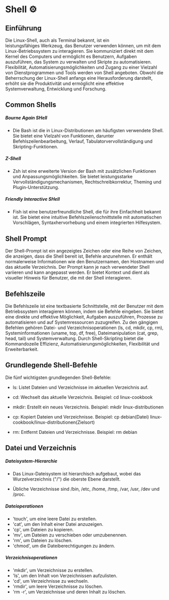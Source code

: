# Shell ⚙️

## Einführung
Die Linux-Shell, auch als Terminal bekannt, ist ein leistungsfähiges Werkzeug, das Benutzer verwenden können, um mit dem Linux-Betriebssystem zu interagieren. Sie kommuniziert direkt mit dem Kernel des Computers und ermöglicht es Benutzern, Aufgaben auszuführen, das System zu verwalten und Skripte zu automatisieren. Flexibilität, Automatisierungsmöglichkeiten und Zugang zu einer Vielzahl von Dienstprogrammen und Tools werden von Shell angeboten. Obwohl die Beherrschung der Linux-Shell anfangs eine Herausforderung darstellt, erhöht sie die Produktivität und ermöglicht eine effektive Systemverwaltung, Entwicklung und Forschung.

## Common Shells

##### Bourne Again SHell

- Die Bash ist die in Linux-Distributionen am häufigsten verwendete Shell. Sie bietet eine Vielzahl von Funktionen, darunter Befehlszeilenbearbeitung, Verlauf, Tabulatorvervollständigung und Skripting-Funktionen.

##### Z-Shell

- Zsh ist eine erweiterte Version der Bash mit zusätzlichen Funktionen und Anpassungsmöglichkeiten. Sie bietet leistungsstarke Vervollständigungsmechanismen, Rechtschreibkorrektur, Theming und Plugin-Unterstützung.

##### Friendly Interactive SHell

- Fish ist eine benutzerfreundliche Shell, die für ihre Einfachheit bekannt ist. Sie bietet eine intuitive Befehlszeilenschnittstelle mit automatischen Vorschlägen, Syntaxhervorhebung und einem integrierten Hilfesystem.

## Shell Prompt

Der Shell-Prompt ist ein angezeigtes Zeichen oder eine Reihe von Zeichen, die anzeigen, dass die Shell bereit ist, Befehle anzunehmen. Er enthält normalerweise Informationen wie den Benutzernamen, den Hostnamen und das aktuelle Verzeichnis. Der Prompt kann je nach verwendeter Shell variieren und kann angepasst werden. Er bietet Kontext und dient als visueller Hinweis für Benutzer, die mit der Shell interagieren.
## Befehlszeile

Die Befehlszeile ist eine textbasierte Schnittstelle, mit der Benutzer mit dem Betriebssystem interagieren können, indem sie Befehle eingeben. Sie bietet eine direkte und effektive Möglichkeit, Aufgaben auszuführen, Prozesse zu automatisieren und auf Systemressourcen zuzugreifen. Zu den gängigen Befehlen gehören Datei- und Verzeichnisoperationen (ls, cd, mkdir, cp, rm), Systeminformationen (uname, top, df, free), Dateimanipulation (cat, grep, head, tail) und Systemverwaltung. Durch Shell-Skripting bietet die Kommandozeile Effizienz, Automatisierungsmöglichkeiten, Flexibilität und Erweiterbarkeit.

## Grundlegende Shell-Befehle

Die fünf wichtigsten grundlegenden Shell-Befehle:

- ls: Listet Dateien und Verzeichnisse im aktuellen Verzeichnis auf.

- cd: Wechselt das aktuelle Verzeichnis.
Beispiel: cd linux-cookbook

- mkdir: Erstellt ein neues Verzeichnis.
Beispiel: mkdir linux-distributionen

- cp: Kopiert Dateien und Verzeichnisse.
Beispiel: cp debian(Datei) linux-cookbook/linux-distributionen(Zielsort)

- rm: Entfernt Dateien und Verzeichnisse.
Beispiel: rm debian

## Datei und Verzeichnis

##### Dateisystem-Hierarchie

- Das Linux-Dateisystem ist hierarchisch aufgebaut, wobei das Wurzelverzeichnis ("/") die oberste Ebene darstellt.

- Übliche Verzeichnisse sind /bin, /etc, /home, /tmp, /var, /usr, /dev und /proc.

##### Dateioperationen

- 'touch', um eine leere Datei zu erstellen.
- 'cat', um den Inhalt einer Datei anzuzeigen.
- 'cp', um Dateien zu kopieren.
- 'mv', um Dateien zu verschieben oder umzubenennen.
- 'rm', um Dateien zu löschen.
- 'chmod', um die Dateiberechtigungen zu ändern.

##### Verzeichnisoperationen

- 'mkdir', um Verzeichnisse zu erstellen.
- 'ls', um den Inhalt von Verzeichnissen aufzulisten.
- 'cd', um Verzeichnisse zu wechseln.
- 'rmdir', um leere Verzeichnisse zu löschen.
- 'rm -r', um Verzeichnisse und deren Inhalt zu löschen.
